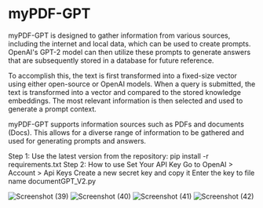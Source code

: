 # myPDF-GPT
myPDF-GPT is designed to gather information from various sources, including the internet and local data, which can be used to create prompts. OpenAI's GPT-2 model can then utilize these prompts to generate answers that are subsequently stored in a database for future reference.

To accomplish this, the text is first transformed into a fixed-size vector using either open-source or OpenAI models. When a query is submitted, the text is transformed into a vector and compared to the stored knowledge embeddings. The most relevant information is then selected and used to generate a prompt context.

myPDF-GPT supports information sources such as PDFs and documents (Docs). This allows for a diverse range of information to be gathered and used for generating prompts and answers.

Step 1: Use the latest version from the repository: pip install -r requirements.txt
Step 2: How to use
        Set Your API Key
                 Go to OpenAI > Account > Api Keys
                 Create a new secret key and copy it
                 Enter the key to file name documentGPT_V2.py

![Screenshot (39)](https://github.com/apurvprakashshrivastava/myPDF-GPT/assets/69256694/91853e7b-7de4-4c95-8711-25cbb088d503)
![Screenshot (40)](https://github.com/apurvprakashshrivastava/myPDF-GPT/assets/69256694/e20765c6-b310-4a9c-b98c-83b223a64034)
![Screenshot (41)](https://github.com/apurvprakashshrivastava/myPDF-GPT/assets/69256694/617922aa-5383-4a2b-9c26-b2f1dcc3a94f)
![Screenshot (42)](https://github.com/apurvprakashshrivastava/myPDF-GPT/assets/69256694/f00378ec-84bd-48f0-8ea9-48de6c0cb376)

